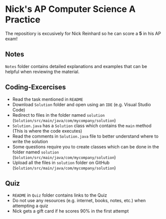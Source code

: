 # Nick's AP Computer Science A Practice
The repositiory is excusively for Nick Reinhard so he can score a **5** in his AP exam!


## Notes
`Notes` folder contains detailed explanations and examples that can be helpful when reviewing the material.

## Coding-Excercises
- Read the task mentioned in `README`
- Download `Solution` folder and open using an `IDE` (e.g. Visual Studio Code)
- Redirect to files in the folder named `solution` (`Solution/src/main/java/com/mycompany/solution`)
- `Solution.java` has a `Solution` class which contains the `main` method (This is where the code executes)
- Read the comments in `Solution.java` file to better understand where to write the solution
- Some questions require you to create classes which can be done in the folder named `solution` (`Solution/src/main/java/com/mycompany/solution`)
- Upload all the files in `solution` folder on GitHub (`Solution/src/main/java/com/mycompany/solution`)

## Quiz
- `README` in `Quiz` folder contains links to the Quiz
- Do not use any resources (e.g. internet, books, notes, etc.) when attempting a quiz
- Nick gets a gift card if he scores 90% in the first attempt

